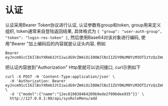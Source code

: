 # 认证

认证采用Bearer Token协议进行认证, 认证参数有group和token, group用来定义组织, token通常来自登陆返回结果, 具体格式为
`{ "group": "user-auth-group", "token": "login-res-token" }`, 然后使用Base64对该对象进行编码, 使用"Bearer "加上编码后的内容就是认证头内容, 例如
```text
Bearer eyJncm91cCI6IlBsYXRmb3JtIiwidG9rZW4iOiI0OWJlNzI1ZGY0NzM0YzM3OTIzYzQzZmQ3ODM4MmQzMSJ9
```
把认证内容放到"Authorization" Http里就可以访问接口, curl示例如下
```shell
curl -X POST -H 'Content-Type:application/json' \
  -H 'Authorization: Bearer eyJncm91cCI6IlBsYXRmb3JtIiwidG9rZW4iOiI0OWJlNzI1ZGY0NzM0YzM3OTIzYzQzZmQ3ODM4MmQzMSJ9' \
  -d '{"model":{"name":"12ec810838464209b9ede2f096dee935"}}' \
  http://127.0.0.1:80/api/sysRoleMenu/add
```
